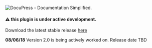 ![DocuPress - Documentation Simplified.](http://www.robertdevore.com/wp-content/uploads/2017/05/docupress-logo-transparent.png)

#### :warning: this plugin is under active development.

Download the latest stable release [here](https://www.wordpress.org/plugins/docupress)

**08/06/18** Version 2.0 is being actively worked on. Release date TBD